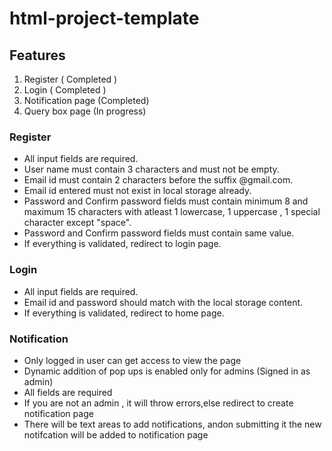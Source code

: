 # html-project-template

## Features

1. Register ( Completed )
2. Login    ( Completed )
3. Notification page    (Completed)
4. Query box page    (In progress)

### Register
* All input fields are required.
* User name must contain 3 characters and must not be empty.
* Email id must contain 2 characters before the suffix @gmail.com.
* Email id entered must not exist in local storage already.
* Password and Confirm password fields must contain minimum 8 and maximum 15 characters with atleast 1 lowercase, 1 uppercase , 1 special character except "space".
* Password and Confirm password fields must contain same value.
* If everything is validated, redirect to login page.
  



### Login
* All input fields are required.
* Email id and password should match with the local storage content.
* If everything is validated, redirect to home page.
  


### Notification 
* Only logged in user can get access to view the page
* Dynamic addition of pop ups is enabled only for admins (Signed in as admin)
* All fields are required
* If you are not an admin , it will throw errors,else redirect to create notification page
* There will be text areas to add notifications, andon submitting it the new notifcation will be added to notification page  
